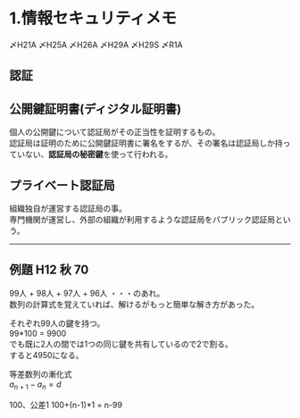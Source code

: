 # 1.情報セキュリティメモ

〆H21A
〆H25A
〆H26A
〆H29A
〆H29S
〆R1A

## 認証

## 公開鍵証明書(ディジタル証明書)

個人の公開鍵について認証局がその正当性を証明するもの。  
認証局は証明のために公開鍵証明書に署名をするが、その署名は認証局しか持っていない、**認証局の秘密鍵**を使って行われる。  

## プライベート認証局  

組織独自が運営する認証局の事。  
専門機関が運営し、外部の組織が利用するような認証局をパブリック認証局という。  

---

## 例題 H12 秋 70

99人 + 98人 + 97人 + 96人 ・・・のあれ。  
数列の計算式を覚えていれば、解けるがもっと簡単な解き方があった。  

それぞれ99人の鍵を持つ。  
99*100 = 9900  
でも既に2人の間では1つの同じ鍵を共有しているので2で割る。  
すると4950になる。  

等差数列の漸化式  
$a_{n+1}-a_n=d$  

100、公差1
100+(n-1)*1 = n-99
